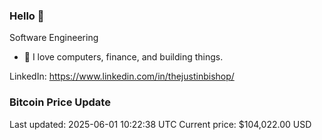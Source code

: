 ### Hello 🤙  

Software Engineering

- 🔭 I love computers, finance, and building things.
  
LinkedIn: https://www.linkedin.com/in/thejustinbishop/  























































































































































































































































































































































































































































































































































































### Bitcoin Price Update
Last updated: 2025-06-01 10:22:38 UTC
Current price: $104,022.00 USD
